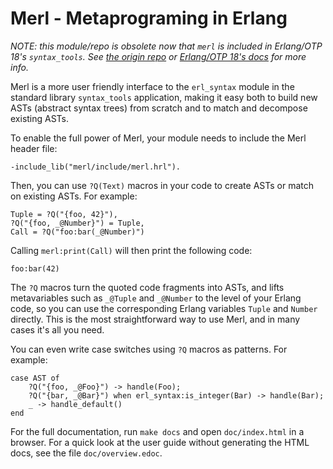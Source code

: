 Merl - Metaprograming in Erlang
===============================

_NOTE: this module/repo is *obsolete* now that `merl` is included in Erlang/OTP 18's `syntax_tools`. See [the origin repo](https://github.com/richcarl/merl) or [Erlang/OTP 18's docs](http://erlang.org/doc/apps/syntax_tools/index.html) for more info._

Merl is a more user friendly interface to the `erl_syntax` module in the
standard library `syntax_tools` application, making it easy both to build
new ASTs (abstract syntax trees) from scratch and to match and decompose
existing ASTs.

To enable the full power of Merl, your module needs to include the Merl
header file:

    -include_lib("merl/include/merl.hrl").

Then, you can use `?Q(Text)` macros in your code to create ASTs or match
on existing ASTs. For example:

    Tuple = ?Q("{foo, 42}"),
    ?Q("{foo, _@Number}") = Tuple,
    Call = ?Q("foo:bar(_@Number)")

Calling `merl:print(Call)` will then print the following code:

    foo:bar(42)

The `?Q` macros turn the quoted code fragments into ASTs, and lifts
metavariables such as `_@Tuple` and `_@Number` to the level of your Erlang
code, so you can use the corresponding Erlang variables `Tuple` and `Number`
directly. This is the most straightforward way to use Merl, and in many
cases it's all you need.

You can even write case switches using `?Q` macros as patterns. For example:

    case AST of
        ?Q("{foo, _@Foo}") -> handle(Foo);
        ?Q("{bar, _@Bar}") when erl_syntax:is_integer(Bar) -> handle(Bar);
        _ -> handle_default()
    end

For the full documentation, run `make docs` and open `doc/index.html` in a
browser. For a quick look at the user guide without generating the HTML
docs, see the file `doc/overview.edoc`.
